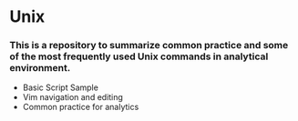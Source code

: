 # Unix

### This is a repository to summarize common practice and some of the most frequently used Unix commands in analytical environment.

* Basic Script Sample
* Vim navigation and editing
* Common practice for analytics

